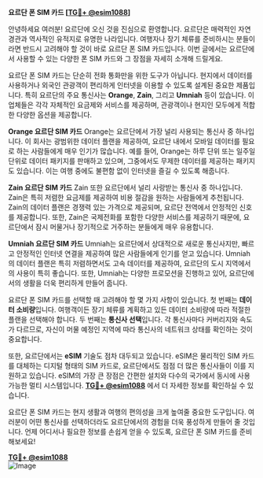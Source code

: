 **요르단 폰 SIM 카드 [[TG💪+ @esim1088](https://t.me/s/esim1088)]**

안녕하세요 여러분! 요르단에 오신 것을 진심으로 환영합니다. 요르단은 매력적인 자연 경관과 역사적인 유적지로 유명한 나라입니다. 여행자나 장기 체류를 준비하시는 분들이라면 반드시 고려해야 할 것이 바로 요르단 폰 SIM 카드입니다. 이번 글에서는 요르단에서 사용할 수 있는 다양한 폰 SIM 카드와 그 장점을 자세히 소개해 드릴게요.

요르단 폰 SIM 카드는 단순히 전화 통화만을 위한 도구가 아닙니다. 현지에서 데이터를 사용하거나 외국인 관광객이 편리하게 인터넷을 이용할 수 있도록 설계된 중요한 제품입니다. 특히 요르단의 주요 통신사는 **Orange**, **Zain**, 그리고 **Umniah** 등이 있습니다. 이 업체들은 각각 자체적인 요금제와 서비스를 제공하며, 관광객이나 현지인 모두에게 적합한 다양한 옵션을 제공합니다.

**Orange 요르단 SIM 카드**
Orange는 요르단에서 가장 널리 사용되는 통신사 중 하나입니다. 이 회사는 광범위한 데이터 플랜을 제공하여, 요르단 내에서 모바일 데이터를 필요로 하는 사람들에게 매우 인기가 많습니다. 예를 들어, Orange는 하루 단위 또는 일주일 단위로 데이터 패키지를 판매하고 있으며, 그중에서도 무제한 데이터를 제공하는 패키지도 있습니다. 이는 여행 중에도 불편함 없이 인터넷을 즐길 수 있도록 해줍니다.

**Zain 요르단 SIM 카드**
Zain 또한 요르단에서 널리 사랑받는 통신사 중 하나입니다. Zain은 특히 저렴한 요금제를 제공하여 비용 절감을 원하는 사람들에게 추천됩니다. Zain의 데이터 플랜은 경쟁력 있는 가격으로 제공되며, 요르단 전역에서 안정적인 신호를 제공합니다. 또한, Zain은 국제전화를 포함한 다양한 서비스를 제공하기 때문에, 요르단에서 잠시 머물거나 장기적으로 거주하는 분들에게 매우 유용합니다.

**Umniah 요르단 SIM 카드**
Umniah는 요르단에서 상대적으로 새로운 통신사지만, 빠르고 안정적인 인터넷 연결을 제공하여 많은 사람들에게 인기를 얻고 있습니다. Umniah의 데이터 플랜은 특히 저렴하면서도 고속 데이터를 제공하여, 요르단의 도시 지역에서의 사용이 특히 좋습니다. 또한, Umniah는 다양한 프로모션을 진행하고 있어, 요르단에서의 생활을 더욱 편리하게 만들어 줍니다.

요르단 폰 SIM 카드를 선택할 때 고려해야 할 몇 가지 사항이 있습니다. 첫 번째는 **데이터 소비량**입니다. 여행객이든 장기 체류를 계획하고 있든 데이터 소비량에 따라 적절한 플랜을 선택해야 합니다. 두 번째는 **통신사 선택**입니다. 각 통신사마다 커버리지와 속도가 다르므로, 자신이 머물 예정인 지역에 따라 통신사의 네트워크 상태를 확인하는 것이 중요합니다.

또한, 요르단에서는 **eSIM** 기술도 점차 대두되고 있습니다. eSIM은 물리적인 SIM 카드를 대체하는 디지털 형태의 SIM 카드로, 요르단에서도 점점 더 많은 통신사들이 이를 지원하고 있습니다. eSIM의 가장 큰 장점은 간편한 설치와 다수의 국가에서 동시에 사용 가능한 멀티 시스템입니다. **[TG💪+ @esim1088](https://t.me/s/esim1088)** 에서 더 자세한 정보를 확인하실 수 있습니다.

요르단 폰 SIM 카드는 현지 생활과 여행의 편의성을 크게 높여줄 중요한 도구입니다. 여러분이 어떤 통신사를 선택하더라도 요르단에서의 경험을 더욱 풍성하게 만들어 줄 것입니다. 언제 어디서나 필요한 정보를 손쉽게 얻을 수 있도록, 요르단 폰 SIM 카드를 준비해보세요!

**[TG💪+ @esim1088](https://t.me/s/esim1088)**  
![Image](https://i.postimg.cc/Y0z9fWf4/image.png)